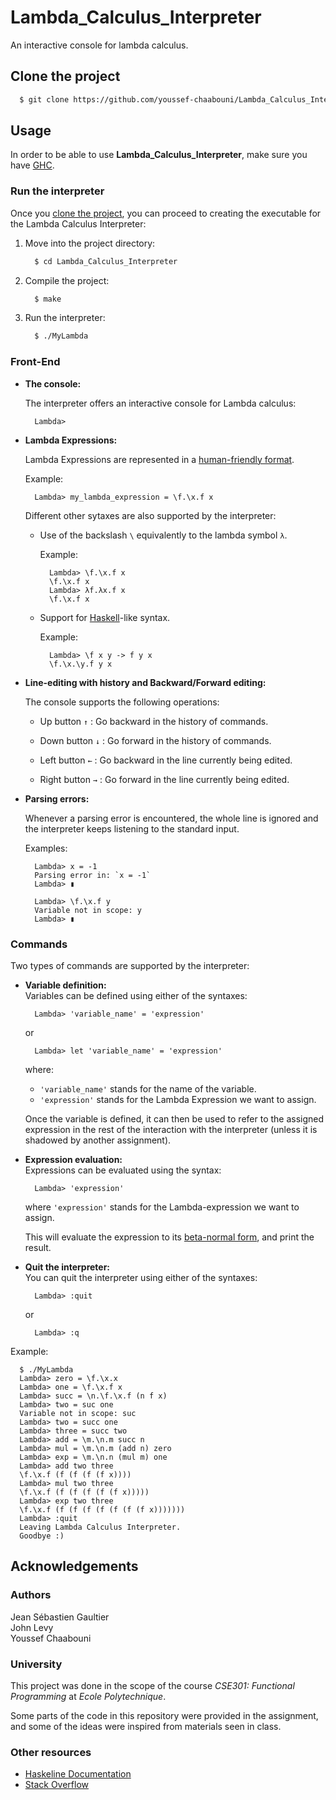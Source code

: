 # Lambda_Calculus_Interpreter
An interactive console for lambda calculus.

## <div id="clone">Clone the project</div>

```bash
  $ git clone https://github.com/youssef-chaabouni/Lambda_Calculus_Interpreter
```

## Usage

In order to be able to use <b>Lambda_Calculus_Interpreter</b>, make sure you have <a href="https://www.haskell.org/ghc/">GHC</a>.

### Run the interpreter
Once you <a href="#clone">clone the project</a>, you can proceed to creating the executable for the Lambda Calculus Interpreter:

<ol>
  <li>
Move into the project directory:

```bash
  $ cd Lambda_Calculus_Interpreter
```
  </li>
  <li>
Compile the project:

```bash
  $ make
```
  </li>
  <li>
Run the interpreter:

```bash
  $ ./MyLambda
```
  </li>
</ol>

### Front-End
<ul>
  <li>
  <b>The console:</b><br>

The interpreter offers an interactive console for Lambda calculus:

```
  Lambda>
```
  </li>

  <li>
  <b>Lambda Expressions:</b><br>

Lambda Expressions are represented in a <a href="https://en.wikipedia.org/wiki/Lambda_calculus">human-friendly format</a>.

Example:

```
  Lambda> my_lambda_expression = \f.\x.f x
```

Different other sytaxes are also supported by the interpreter:
<ul>
  <li>

  Use of the backslash `\` equivalently to the lambda symbol `λ`.

  Example:

```
  Lambda> \f.\x.f x
  \f.\x.f x
  Lambda> λf.λx.f x
  \f.\x.f x
```
  </li>
  <li>
  Support for <a href="https://en.wikipedia.org/wiki/Lambda_calculus">Haskell</a>-like syntax.

  Example:

```
  Lambda> \f x y -> f y x
  \f.\x.\y.f y x
```
  </li>
</ul>
  </li>
  <li>
  <b>Line-editing with history and Backward/Forward editing:</b>

The console supports the following operations:
<ul>
<li>

Up button `↑` : Go backward in the history of commands.</li>
<li>

Down button `↓` : Go forward in the history of commands.</li>
<li>

Left button `←` : Go backward in the line currently being edited.</li>
<li>

Right button `→` : Go forward in the line currently being edited.</li>
</ul>
  </li>
  <li>
  <b>Parsing errors:</b><br>

  Whenever a parsing error is encountered, the whole line is ignored and the interpreter keeps listening to the standard input.

Examples:

```
  Lambda> x = -1
  Parsing error in: `x = -1`
  Lambda> ▮
```

```
  Lambda> \f.\x.f y
  Variable not in scope: y
  Lambda> ▮
```
  </li>
</ul>

### Commands

Two types of commands are supported by the interpreter:

<ul>
  <li>
  <b>Variable definition:</b><br>
  Variables can be defined using either of the syntaxes:

```
  Lambda> 'variable_name' = 'expression'
```
or

```
  Lambda> let 'variable_name' = 'expression'
```
  where:
  - `'variable_name'` stands for the name of the variable.
  - `'expression'` stands for the Lambda Expression we want to assign.
  
  Once the variable is defined, it can then be used to refer to the assigned expression in the rest of the interaction with the interpreter (unless it is shadowed by another assignment).
  </li>
  <li>
  <b>Expression evaluation:</b><br>
  Expressions can be evaluated using the syntax:

```
  Lambda> 'expression'
```
  where `'expression'` stands for the Lambda-expression we want to assign.
  
  This will evaluate the expression to its <a href="https://en.wikipedia.org/wiki/Beta_normal_form">beta-normal form</a>, and print the result.
  </li>
  <li>
  <b>Quit the interpreter:</b><br>
  You can quit the interpreter using either of the syntaxes:

```
  Lambda> :quit
```
or

```
  Lambda> :q
```
  </li>
</ul>

Example:

```
  $ ./MyLambda
  Lambda> zero = \f.\x.x
  Lambda> one = \f.\x.f x
  Lambda> succ = \n.\f.\x.f (n f x)
  Lambda> two = suc one
  Variable not in scope: suc
  Lambda> two = succ one
  Lambda> three = succ two
  Lambda> add = \m.\n.m succ n
  Lambda> mul = \m.\n.m (add n) zero
  Lambda> exp = \m.\n.n (mul m) one
  Lambda> add two three
  \f.\x.f (f (f (f (f x))))
  Lambda> mul two three
  \f.\x.f (f (f (f (f (f x)))))
  Lambda> exp two three
  \f.\x.f (f (f (f (f (f (f (f x)))))))
  Lambda> :quit
  Leaving Lambda Calculus Interpreter.
  Goodbye :)
```

## Acknowledgements

### Authors
Jean Sébastien Gaultier<br>
John Levy<br>
Youssef Chaabouni<br>

### University
This project was done in the scope of the course <i>CSE301: Functional Programming</i> at <i>Ecole Polytechnique</i>.

Some parts of the code in this repository were provided in the assignment, and some of the ideas were inspired from materials seen in class.

### Other resources
- <a href="https://hackage.haskell.org/package/haskeline-0.8.2/docs/System-Console-Haskeline-IO.html">Haskeline Documentation</a>
- <a href="https://stackoverflow.com/a/23070727">Stack Overflow</a>
